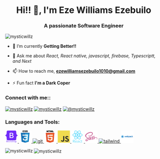 
<h1 align="center">Hi!! 👋, I'm Eze Williams Ezebuilo</h1>
<h3 align="center">A passionate Software Engineer</h3>

<p align="left"> <img src="https://cdn.dribbble.com/users/1162077/screenshots/3848914/programmer.gif" alt="mysticwillz" /> </p>

- 🔭 I’m currently  **Getting Better!!**

- 💬 Ask me about *React, React native, javascript, firebase, Typescriptt, and Next*

- 📫 How to reach me, **ezewilliamsezebuilo1010@gmail.com**

- ⚡ Fun fact **I'm a Dark Coper**

<h3 align="left">Connect with me::</h3>
<p align="left">
<a href="https://twitter.com/mysticwillz" target="blank"><img align="center" src="https://raw.githubusercontent.com/rahuldkjain/github-profile-readme-generator/master/src/images/icons/Social/twitter.svg" alt="mysticwillz" height="32" width="40" /></a>
<a href="https://instagram.com/mysticwillz" target="blank"><img align="center" src="https://raw.githubusercontent.com/rahuldkjain/github-profile-readme-generator/master/src/images/icons/Social/instagram.svg" alt="mysticwillz" height="30" width="40" /></a>
<a href="https://www.leetcode.com/@mysticwillz" target="blank"><img align="center" src="https://raw.githubusercontent.com/rahuldkjain/github-profile-readme-generator/master/src/images/icons/Social/leet-code.svg" alt="@mysticwillz" height="30" width="40" /></a>
</p>

<h3 align="left">Languages and Tools:</h3>
<p align="left"> <a href="https://getbootstrap.com" target="_blank" rel="noreferrer"> <img src="https://raw.githubusercontent.com/devicons/devicon/master/icons/bootstrap/bootstrap-plain-wordmark.svg" alt="bootstrap" width="40" height="40"/> </a> <a href="https://www.w3schools.com/css/" target="_blank" rel="noreferrer"> <img src="https://raw.githubusercontent.com/devicons/devicon/master/icons/css3/css3-original-wordmark.svg" alt="css3" width="40" height="40"/> </a> <a href="https://git-scm.com/" target="_blank" rel="noreferrer"> <img src="https://www.vectorlogo.zone/logos/git-scm/git-scm-icon.svg" alt="git" width="40" height="40"/> </a> <a href="https://www.w3.org/html/" target="_blank" rel="noreferrer"> <img src="https://raw.githubusercontent.com/devicons/devicon/master/icons/html5/html5-original-wordmark.svg" alt="html5" width="40" height="40"/> </a> <a href="https://developer.mozilla.org/en-US/docs/Web/JavaScript" target="_blank" rel="noreferrer"> <img src="https://raw.githubusercontent.com/devicons/devicon/master/icons/javascript/javascript-original.svg" alt="javascript" width="40" height="40"/> </a> <a href="https://reactjs.org/" target="_blank" rel="noreferrer"> <img src="https://raw.githubusercontent.com/devicons/devicon/master/icons/react/react-original-wordmark.svg" alt="react" width="40" height="40"/> </a> <a href="https://sass-lang.com" target="_blank" rel="noreferrer"> <img src="https://raw.githubusercontent.com/devicons/devicon/master/icons/sass/sass-original.svg" alt="sass" width="40" height="40"/> </a> <a href="https://tailwindcss.com/" target="_blank" rel="noreferrer"> <img src="https://www.vectorlogo.zone/logos/tailwindcss/tailwindcss-icon.svg" alt="tailwind" width="40" height="40"/> </a> <a href="https://webpack.js.org" target="_blank" rel="noreferrer"> <img src="https://raw.githubusercontent.com/devicons/devicon/d00d0969292a6569d45b06d3f350f463a0107b0d/icons/webpack/webpack-original-wordmark.svg" alt="webpack" width="40" height="40"/> </a> </p>

<p><img align="left" src="https://github-readme-stats.vercel.app/api/top-langs?username=mysticwillz&show_icons=true&locale=en&layout=compact" alt="mysticwillz" /></p>

<p>&nbsp;<img align="center" src="https://github-readme-stats.vercel.app/api?username=mysticwillz&show_icons=true&locale=en" alt="mysticwillz" /></p>

